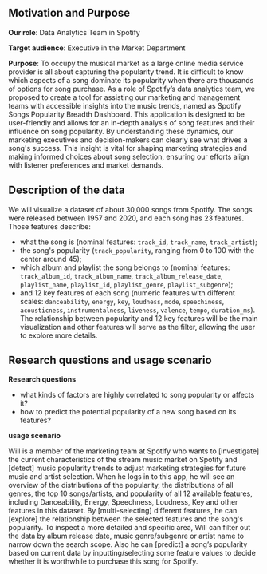 ## Motivation and Purpose

**Our role**: Data Analytics Team in Spotify

**Target audience**: Executive in the Market Department

**Purpose**: To occupy the musical market as a large online media service provider is all about capturing the popularity trend. 
It is difficult to know which aspects of a song dominate its popularity when there are thousands of options for song purchase. 
As a role of Spotify’s data analytics team, we proposed to create a tool for assisting our marketing and management teams 
with accessible insights into the music trends, named as Spotify Songs Popularity Breadth Dashboard. 
This application is designed to be user-friendly and allows for an in-depth analysis of song features and their influence on song popularity. 
By understanding these dynamics, our marketing executives and decision-makers can clearly see what drives a song's success. 
This insight is vital for shaping marketing strategies and making informed choices about song selection, 
ensuring our efforts align with listener preferences and market demands.

## Description of the data
We will visualize a dataset of about 30,000 songs from Spotify. 
The songs were released between 1957 and 2020, and each song has 23 features. 
Those features describe:
- what the song is (nominal features: `track_id`, `track_name`, `track_artist`); 
- the song's popularity (`track_popularity`, ranging from 0 to 100 with the center around 45); 
- which album and playlist the song belongs to (nominal features: `track_album_id`, `track_album_name`, 
`track_album_release_date`, `playlist_name`, `playlist_id`, `playlist_genre`, `playlist_subgenre`); 
- and 12 key features of each song (numeric features with different scales: `danceability`, `energy`, `key`, 
`loudness`, `mode`, `speechiness`, `acousticness`, `instrumentalness`, `liveness`, `valence`, `tempo`, `duration_ms`).
The relationship between popularity and 12 key features will be the main visualization 
and other features will serve as the filter, allowing the user to explore more details.

## Research questions and usage scenario
**Research questions**
- what kinds of factors are highly correlated to song popularity or affects it?
- how to predict the potential popularity of a new song based on its features?

**usage scenario**

Will is a member of the marketing team at Spotify who wants to [investigate] the current characteristics of the stream music market on Spotify 
and [detect] music popularity trends to adjust marketing strategies for future music and artist selection. 
When he logs in to this app, he will see an overview of the distributions of the popularity, 
the distributions of all genres, the top 10 songs/artists, and popularity of all 12 available features, 
including Danceability, Energy, Speechness, Loudness, Key and other features in this dataset. 
By [multi-selecting] different features, he can [explore] the relationship between the selected features and the song's popularity. 
To inspect a more detailed and specific area, Will can filter out the data by album release date, 
music genre/subgenre or artist name to narrow down the search scope. 
Also he can [predict] a song’s popularity based on current data by inputting/selecting some feature values 
to decide whether it is worthwhile to purchase this song for Spotify.  
